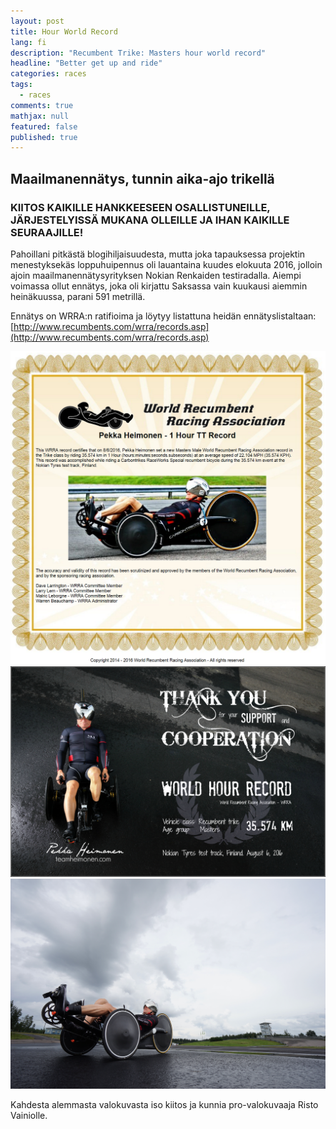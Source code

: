 ```yaml
---
layout: post
title: Hour World Record
lang: fi
description: "Recumbent Trike: Masters hour world record"
headline: "Better get up and ride"
categories: races
tags: 
  - races
comments: true
mathjax: null
featured: false
published: true
---
```


## Maailmanennätys, tunnin aika-ajo trikellä

### KIITOS KAIKILLE HANKKEESEEN OSALLISTUNEILLE, JÄRJESTELYISSÄ MUKANA OLLEILLE JA IHAN KAIKILLE SEURAAJILLE!

Pahoillani pitkästä blogihiljaisuudesta, mutta joka tapauksessa
projektin menestyksekäs loppuhuipennus oli lauantaina kuudes elokuuta 2016, jolloin ajoin 
maailmanennätysyrityksen Nokian Renkaiden testiradalla. Aiempi voimassa ollut 
ennätys, joka oli kirjattu Saksassa vain
kuukausi aiemmin heinäkuussa, parani 591 metrillä. 

Ennätys on WRRA:n ratifioima ja löytyy
listattuna heidän ennätyslistaltaan: 
[http://www.recumbents.com/wrra/records.asp](http://www.recumbents.com/wrra/records.asp)

![Record certificate](/images/wrra-record.png)
![Thank you image](/images/thankyou.png "At Nokia track")
![Race pose](/images/racepose.png "At Nokia track")

Kahdesta alemmasta valokuvasta iso kiitos ja kunnia pro-valokuvaaja Risto Vainiolle.